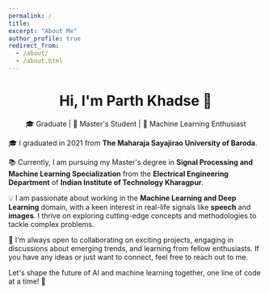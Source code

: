 ```yaml
---
permalink: /
title: 
excerpt: "About Me"
author_profile: true
redirect_from: 
  - /about/
  - /about.html
---
```

<div align="center">
  <h1>Hi, I'm Parth Khadse 👋</h1>
  <p>🎓 Graduate | 🧠 Master's Student | 🚀 Machine Learning Enthusiast</p>
</div>

<!-- ![Profile Image](your-profile-image-url.jpg) Replace with your profile image URL -->

🎓 I graduated in 2021 from **The Maharaja Sayajirao University of Baroda**.

📚 Currently, I am pursuing my Master's degree in **Signal Processing and Machine Learning Specialization** from the **Electrical Engineering Department** of **Indian Institute of Technology Kharagpur**.

💡 I am passionate about working in the **Machine Learning and Deep Learning** domain, with a keen interest in real-life signals like **speech** and **images**. I thrive on exploring cutting-edge concepts and methodologies to tackle complex problems.

🤝 I'm always open to collaborating on exciting projects, engaging in discussions about emerging trends, and learning from fellow enthusiasts. If you have any ideas or just want to connect, feel free to reach out to me.

Let's shape the future of AI and machine learning together, one line of code at a time! 🚀


